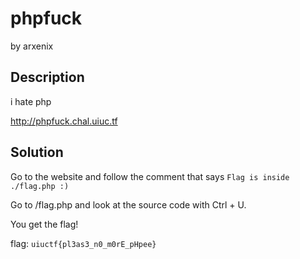 # phpfuck
by arxenix
## Description
i hate php

http://phpfuck.chal.uiuc.tf

## Solution
Go to the website and follow the comment that says 
```Flag is inside ./flag.php :)```

Go to /flag.php and look at the source code with Ctrl + U.

You get the flag!

flag: ```uiuctf{pl3as3_n0_m0rE_pHpee}```

